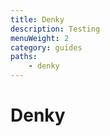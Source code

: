 ```yaml
---
title: Denky
description: Testing
menuWeight: 2
category: guides
paths:
    - denky
---
```


# [](#what-is-apify) Denky
